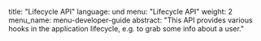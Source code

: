 title: "Lifecycle API"
language: und
menu: "Lifecycle API"
weight: 2
menu_name: menu-developer-guide
abstract: "This API provides various hooks in the application lifecycle, e.g. to grab some info about a user."